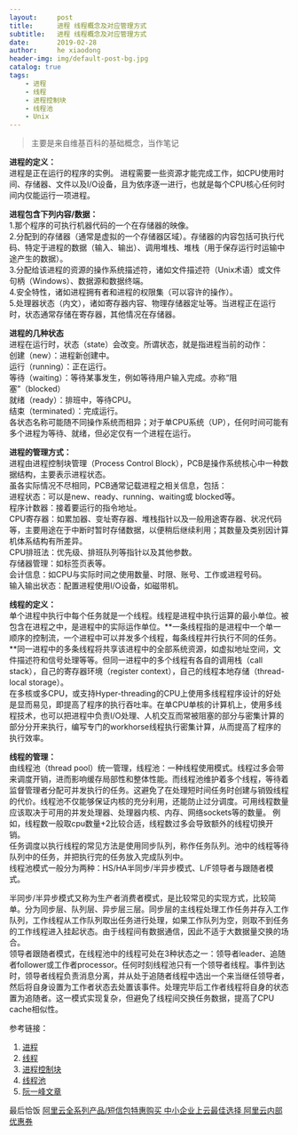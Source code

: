 ```yaml
---
layout:     post
title:      进程 线程概念及对应管理方式
subtitle:   进程 线程概念及对应管理方式
date:       2019-02-28
author:     he xiaodong
header-img: img/default-post-bg.jpg
catalog: true
tags:
    - 进程
    - 线程
    - 进程控制块
    - 线程池
    - Unix
---
```


> 主要是来自维基百科的基础概念，当作笔记

**进程的定义：**<br>
进程是正在运行的程序的实例。
进程需要一些资源才能完成工作，如CPU使用时间、存储器、文件以及I/O设备，且为依序逐一进行，也就是每个CPU核心任何时间内仅能运行一项进程。

**进程包含下列内容/数据：**<br>
1.那个程序的可执行机器代码的一个在存储器的映像。<br>
2.分配到的存储器（通常是虚拟的一个存储器区域）。存储器的内容包括可执行代码、特定于进程的数据（输入、输出）、调用堆栈、堆栈（用于保存运行时运输中途产生的数据）。<br>
3.分配给该进程的资源的操作系统描述符，诸如文件描述符（Unix术语）或文件句柄（Windows）、数据源和数据终端。<br>
4.安全特性，诸如进程拥有者和进程的权限集（可以容许的操作）。<br>
5.处理器状态（内文），诸如寄存器内容、物理存储器定址等。当进程正在运行时，状态通常存储在寄存器，其他情况在存储器。<br>

**进程的几种状态**<br>
进程在运行时，状态（state）会改变。所谓状态，就是指进程当前的动作：<br>
创建（new）：进程新创建中。<br>
运行（running）：正在运行。<br>
等待（waiting）：等待某事发生，例如等待用户输入完成。亦称“阻塞”（blocked）<br>
就绪（ready）：排班中，等待CPU。<br>
结束（terminated）：完成运行。<br>
各状态名称可能随不同操作系统而相异；对于单CPU系统（UP），任何时间可能有多个进程为等待、就绪，但必定仅有一个进程在运行。<br>

**进程的管理方式：**<br>
进程由进程控制块管理（Process Control Block），PCB是操作系统核心中一种数据结构，主要表示进程状态。<br>
虽各实际情况不尽相同，PCB通常记载进程之相关信息，包括：<br>
进程状态：可以是new、ready、running、waiting或 blocked等。<br>
程序计数器：接着要运行的指令地址。<br>
CPU寄存器：如累加器、变址寄存器、堆栈指针以及一般用途寄存器、状况代码等，主要用途在于中断时暂时存储数据，以便稍后继续利用；其数量及类别因计算机体系结构有所差异。<br>
CPU排班法：优先级、排班队列等指针以及其他参数。<br>
存储器管理：如标签页表等。<br>
会计信息：如CPU与实际时间之使用数量、时限、账号、工作或进程号码。<br>
输入输出状态：配置进程使用I/O设备，如磁带机。<br>

**线程的定义：**<br>
单个进程中执行中每个任务就是一个线程。线程是进程中执行运算的最小单位。被包含在进程之中，是进程中的实际运作单位。**一条线程指的是进程中一个单一顺序的控制流，一个进程中可以并发多个线程，每条线程并行执行不同的任务。**同一进程中的多条线程将共享该进程中的全部系统资源，如虚拟地址空间，文件描述符和信号处理等等。但同一进程中的多个线程有各自的调用栈（call stack），自己的寄存器环境（register context），自己的线程本地存储（thread-local storage）。<br>
在多核或多CPU，或支持Hyper-threading的CPU上使用多线程程序设计的好处是显而易见，即提高了程序的执行吞吐率。在单CPU单核的计算机上，使用多线程技术，也可以把进程中负责I/O处理、人机交互而常被阻塞的部分与密集计算的部分分开来执行，编写专门的workhorse线程执行密集计算，从而提高了程序的执行效率。<br>

**线程的管理：**<br>
由线程池（thread pool）统一管理，线程池：一种线程使用模式。线程过多会带来调度开销，进而影响缓存局部性和整体性能。而线程池维护着多个线程，等待着监督管理者分配可并发执行的任务。这避免了在处理短时间任务时创建与销毁线程的代价。线程池不仅能够保证内核的充分利用，还能防止过分调度。可用线程数量应该取决于可用的并发处理器、处理器内核、内存、网络sockets等的数量。 例如，线程数一般取cpu数量+2比较合适，线程数过多会导致额外的线程切换开销。<br>
任务调度以执行线程的常见方法是使用同步队列，称作任务队列。池中的线程等待队列中的任务，并把执行完的任务放入完成队列中。<br>
线程池模式一般分为两种：HS/HA半同步/半异步模式、L/F领导者与跟随者模式。<br>

半同步/半异步模式又称为生产者消费者模式，是比较常见的实现方式，比较简单。分为同步层、队列层、异步层三层。同步层的主线程处理工作任务并存入工作队列，工作线程从工作队列取出任务进行处理，如果工作队列为空，则取不到任务的工作线程进入挂起状态。由于线程间有数据通信，因此不适于大数据量交换的场合。<br>
领导者跟随者模式，在线程池中的线程可处在3种状态之一：领导者leader、追随者follower或工作者processor。任何时刻线程池只有一个领导者线程。事件到达时，领导者线程负责消息分离，并从处于追随者线程中选出一个来当继任领导者，然后将自身设置为工作者状态去处置该事件。处理完毕后工作者线程将自身的状态置为追随者。这一模式实现复杂，但避免了线程间交换任务数据，提高了CPU cache相似性。<br>

参考链接：

1. [进程](https://zh.wikipedia.org/wiki/%E8%A1%8C%E7%A8%8B "进程 维基百科")
2. [线程](https://zh.wikipedia.org/wiki/%E7%BA%BF%E7%A8%8B "线程 维基百科") 
3. [进程控制块](https://zh.wikipedia.org/wiki/%E8%A1%8C%E7%A8%8B%E6%8E%A7%E5%88%B6%E8%A1%A8 "进程控制块 维基百科")
4. [线程池](https://zh.wikipedia.org/wiki/%E7%BA%BF%E7%A8%8B%E6%B1%A0 "线程池 维基百科") 
5. [阮一峰文章](http://www.ruanyifeng.com/blog/2013/04/processes_and_threads.html "阮一峰 进程和线程的关系") 


最后恰饭 [阿里云全系列产品/短信包特惠购买 中小企业上云最佳选择 阿里云内部优惠券](https://www.aliyun.com/minisite/goods?userCode=0amqgcs9)